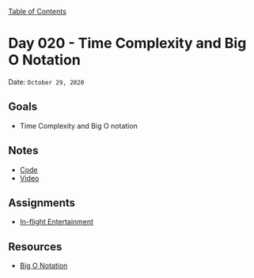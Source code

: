 [Table of Contents](../README.md)

# Day 020 - Time Complexity and Big O Notation

Date: `October 29, 2020`

## Goals

- Time Complexity and Big O notation

## Notes

- [Code](./code)
- [Video](https://www.youtube.com/watch?v=uwtu6X3VVzA)

## Assignments

- [In-flight Entertainment](https://www.interviewcake.com/question/javascript/inflight-entertainment)

## Resources

- [Big O Notation](https://www.youtube.com/watch?v=v4cd1O4zkGw)
